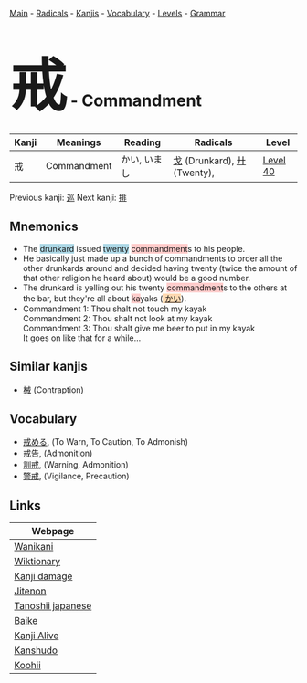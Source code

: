 <style> bigfont {font-size: 100px}</style>
[Main](../README.md) -
[Radicals](../radicals.md) -
[Kanjis](../kanjis.md) -
[Vocabulary](../vocabulary.md) -
[Levels](../levels.md) -
[Grammar](../grammar.md)
# <bigfont> 戒</bigfont> - Commandment 

| Kanji | Meanings | Reading | Radicals | Level |
| --- | --- | --- | --- | --- |
| 戒 | Commandment | かい, いまし | [戈](../radicals/戈.md) (Drunkard), [廾](../radicals/廾.md) (Twenty),  | [Level 40](../levels/wk_level40.md) |

Previous kanji: [巡](巡.md) Next kanji: [排](排.md) 

## Mnemonics
 * The <span style="background-color:#ADD8E6"> drunkard</span> issued <span style="background-color:#ADD8E6"> twenty</span> <span style="background-color:#ffcccb"> commandment</span>s to his people.
* He basically just made up a bunch of commandments to order all the other drunkards around and decided having twenty (twice the amount of that other religion he heard about) would be a good number.
* The drunkard is yelling out his twenty <span style="background-color:#ffcccb"> commandment</span>s to the others at the bar, but they're all about <span style="background-color:#ffcccb"> ka</span>yaks (<span style="background-color:#fed8b1"> [かい](https://jisho.org/search/かい)</span>).
* Commandment 1: Thou shalt not touch my kayak<br />Commandment 2: Thou shalt not look at my kayak<br />Commandment 3: Thou shalt give me beer to put in my kayak<br />It goes on like that for a while...


## Similar kanjis
 * [械](械.md) (Contraption)


## Vocabulary
 * [戒める](../vocabulary/戒.md), (To Warn, To Caution, To Admonish)
* [戒告](../vocabulary/戒.md), (Admonition)
* [訓戒](../vocabulary/戒.md), (Warning, Admonition)
* [警戒](../vocabulary/戒.md), (Vigilance, Precaution)



## Links 

| Webpage |
| --- |
| [Wanikani          ](https://www.wanikani.com/kanji/戒) |
| [Wiktionary        ](https://en.wiktionary.org/wiki/戒) |
| [Kanji damage      ](http://www.kanjidamage.com/kanji/search?utf8=✓&q=戒) |
| [Jitenon           ](https://jitenon.com/kanji/戒) |
| [Tanoshii japanese ](https://www.tanoshiijapanese.com/dictionary/kanji.cfm?k=戒) |
| [Baike             ](https://baike.baidu.com/item/戒) |
| [Kanji Alive       ](https://app.kanjialive.com/戒) |
| [Kanshudo          ](https://www.kanshudo.com/searchmn?q=戒) |
| [Koohii            ](https://kanji.koohii.com/study/kanji/戒) |
